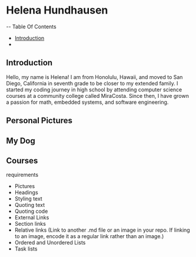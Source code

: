 # Helena Hundhausen 
-- 
Table Of Contents 
- [Introduction](Introduction)
- 

## Introduction 
Hello, my name is Helena! I am from Honolulu, Hawaii, and moved to San Diego, California in seventh grade to be closer to my extended family. I started my coding journey in high school by attending computer science courses at a community college called MiraCosta. Since then, I have grown a passion for math, embedded systems, and software engineering. 

## Personal Pictures 

## My Dog 

## Courses 



requirements

- Pictures
- Headings
- Styling text
- Quoting text
- Quoting code
- External Links
- Section links
- Relative links (Link to another .md file or an image in your repo. If linking to an image, encode it as a regular link rather than an image.)
- Ordered and Unordered Lists
- Task lists